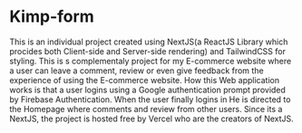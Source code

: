 # Kimp-form
This is an individual project created using NextJS(a ReactJS Library which procides both Client-side and Server-side rendering) and TailwindCSS for styling. This is s complementaly project for my E-commerce website where a user can leave a comment, review or even give feedback from the experience of using the E-commerce website.
How this Web application works is that a user logins using a Google authentication prompt provided by Firebase Authentication. When the user finally logins in He is directed to the Homepage where comments and review from other users.
Since its a NextJS, the project is hosted free by Vercel who are the creators of NextJS.
